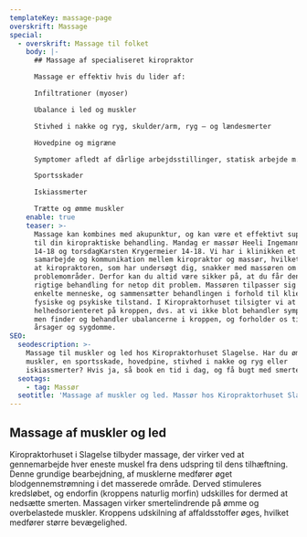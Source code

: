 ```yaml
---
templateKey: massage-page
overskrift: Massage
special:
  - overskrift: Massage til folket
    body: |-
      ## Massage af specialiseret kiropraktor 

      Massage er effektiv hvis du lider af:

      Infiltrationer (myoser)

      Ubalance i led og muskler

      Stivhed i nakke og ryg, skulder/arm, ryg – og lændesmerter

      Hovedpine og migræne

      Symptomer afledt af dårlige arbejdsstillinger, statisk arbejde m.m.

      Sportsskader

      Iskiassmerter

      Trætte og ømme muskler
    enable: true
    teaser: >-
      Massage kan kombines med akupunktur, og kan være et effektivt supplement
      til din kiropraktiske behandling. Mandag er massør Heeli Ingemann fra
      14-18 og torsdagKarsten Krygermeier 14-18. Vi har i klinikken et godt
      samarbejde og kommunikation mellem kiropraktor og massør, hvilket betyder,
      at kiropraktoren, som har undersøgt dig, snakker med massøren om dine
      problemområder. Derfor kan du altid være sikker på, at du får den helt
      rigtige behandling for netop dit problem. Massøren tilpasser sig det
      enkelte menneske, og sammensætter behandlingen i forhold til klientens
      fysiske og psykiske tilstand. I Kiropraktorhuset tilsigter vi at kigge
      helhedsorienteret på kroppen, dvs. at vi ikke blot behandler symptomatisk,
      men finder og behandler ubalancerne i kroppen, og forholder os til evt.
      årsager og sygdomme.
SEO:
  seodescription: >-
    Massage til muskler og led hos Kiropraktorhuset Slagelse. Har du ømme
    muskler, en sportsskade, hovedpine, stivhed i nakke og ryg eller
    iskiassmerter? Hvis ja, så book en tid i dag, og få bugt med smerterne. 
  seotags:
    - tag: Massør
  seotitle: 'Massage af muskler og led. Massør hos Kiropraktorhuset Slagelse. '
---
```

## Massage af muskler og led 

Kiropraktorhuset i Slagelse tilbyder massage, der virker ved at gennemarbejde hver eneste muskel fra dens udspring til dens tilhæftning. Denne grundige bearbejdning, af musklerne medfører øget blodgennemstrømning i det masserede område. Derved stimuleres kredsløbet, og endorfin (kroppens naturlig morfin) udskilles for dermed at nedsætte smerten. Massagen virker smertelindrende på ømme og overbelastede muskler. Kroppens udskilning af affaldsstoffer øges, hvilket medfører større bevægelighed.
